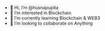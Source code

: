 - 👋 Hi, I’m @husnapupita
- 👀 I’m interested in Blockchain
- 🌱 I’m currently learning Blockchain & WEB3
- 💞️ I’m looking to collaborate on Anything
